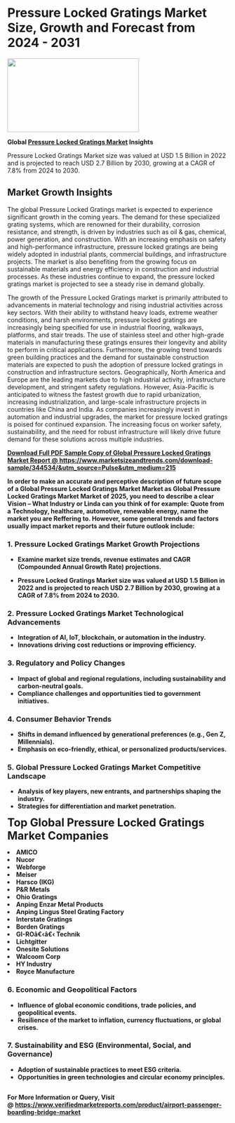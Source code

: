 <H1>Pressure Locked Gratings Market Size, Growth and Forecast from 2024 - 2031</H1><img class="aligncenter size-medium wp-image-584254" src="https://thirdeyenews.in/wp-content/uploads/2024/09/Global-Market-Research-300x168.jpeg" alt="" width="300" height="168" /><p><strong>Global&nbsp;<a href="https://www.marketsizeandtrends.com/download-sample/344534/&amp;utm_source=Pulse&amp;utm_medium=215">Pressure Locked Gratings Market</a> Insights</strong></p><p>Pressure Locked Gratings Market size was valued at USD 1.5 Billion in 2022 and is projected to reach USD 2.7 Billion by 2030, growing at a CAGR of 7.8% from 2024 to 2030.</p><p><h2>Market Growth Insights</h2> <p>The global Pressure Locked Gratings market is expected to experience significant growth in the coming years. The demand for these specialized grating systems, which are renowned for their durability, corrosion resistance, and strength, is driven by industries such as oil & gas, chemical, power generation, and construction. With an increasing emphasis on safety and high-performance infrastructure, pressure locked gratings are being widely adopted in industrial plants, commercial buildings, and infrastructure projects. The market is also benefiting from the growing focus on sustainable materials and energy efficiency in construction and industrial processes. As these industries continue to expand, the pressure locked gratings market is projected to see a steady rise in demand globally.</p> <p><strong><a href="#"></a></strong></p> <p>The growth of the Pressure Locked Gratings market is primarily attributed to advancements in material technology and rising industrial activities across key sectors. With their ability to withstand heavy loads, extreme weather conditions, and harsh environments, pressure locked gratings are increasingly being specified for use in industrial flooring, walkways, platforms, and stair treads. The use of stainless steel and other high-grade materials in manufacturing these gratings ensures their longevity and ability to perform in critical applications. Furthermore, the growing trend towards green building practices and the demand for sustainable construction materials are expected to push the adoption of pressure locked gratings in construction and infrastructure sectors. Geographically, North America and Europe are the leading markets due to high industrial activity, infrastructure development, and stringent safety regulations. However, Asia-Pacific is anticipated to witness the fastest growth due to rapid urbanization, increasing industrialization, and large-scale infrastructure projects in countries like China and India. As companies increasingly invest in automation and industrial upgrades, the market for pressure locked gratings is poised for continued expansion. The increasing focus on worker safety, sustainability, and the need for robust infrastructure will likely drive future demand for these solutions across multiple industries.</p> <p><strong><a href="#"></p><p><span class=""><strong>Download Full PDF Sample Copy of Global Pressure Locked Gratings Market Report</strong> @ <a href="https://www.marketsizeandtrends.com/download-sample/344534/&amp;utm_source=Pulse&amp;utm_medium=215" target="_blank">https://www.marketsizeandtrends.com/download-sample/344534/&amp;utm_source=Pulse&amp;utm_medium=215</a></span></p><p>In order to make an accurate and perceptive description of future scope of a Global&nbsp;Pressure Locked Gratings Market Market as Global&nbsp;Pressure Locked Gratings Market Market of 2025, you need to describe a clear Vision &ndash; What Industry or Linda can you think of for example: Quote from a Technology, healthcare, automotive, renewable energy, name the market you are Reffering to. However, some general trends and factors usually impact market reports and their future outlook include:</p><h3>1.&nbsp;<strong>Pressure Locked Gratings Market Growth Projections</strong></h3><ul><li>Examine market size trends, revenue estimates and CAGR (Compounded Annual Growth Rate) projections.</li><li><p>Pressure Locked Gratings Market size was valued at USD 1.5 Billion in 2022 and is projected to reach USD 2.7 Billion by 2030, growing at a CAGR of 7.8% from 2024 to 2030.</p></li></ul><h3>2.&nbsp;<strong>Pressure Locked Gratings Market Technological Advancements</strong></h3><ul><li>Integration of AI, IoT, blockchain, or automation in the industry.</li><li>Innovations driving cost reductions or improving efficiency.</li></ul><h3>3.&nbsp;<strong>Regulatory and Policy Changes</strong></h3><ul><li>Impact of global and regional regulations, including sustainability and carbon-neutral goals.</li><li>Compliance challenges and opportunities tied to government initiatives.</li></ul><h3>4.&nbsp;<strong>Consumer Behavior Trends</strong></h3><ul><li>Shifts in demand influenced by generational preferences (e.g., Gen Z, Millennials).</li><li>Emphasis on eco-friendly, ethical, or personalized products/services.</li></ul><h3>5.&nbsp;<strong>Global Pressure Locked Gratings Market Competitive Landscape</strong></h3><ul><li>Analysis of key players, new entrants, and partnerships shaping the industry.</li><li>Strategies for differentiation and market penetration.</li></ul><p data-pm-slice="1 1 []"><span style="color: inherit; font-family: inherit; font-size: 25px;">Top Global Pressure Locked Gratings Market Companies</span></p><div class="" data-test-id=""><p><li>AMICO</li><li> Nucor</li><li> Webforge</li><li> Meiser</li><li> Harsco (IKG)</li><li> P&R Metals</li><li> Ohio Gratings</li><li> Anping Enzar Metal Products</li><li> Anping Lingus Steel Grating Factory</li><li> Interstate Gratings</li><li> Borden Gratings</li><li> GI-ROâ€‹â€‹ Technik</li><li> Lichtgitter</li><li> Onesite Solutions</li><li> Walcoom Corp</li><li> HY Industry</li><li> Royce Manufacture</li></p></div><h3>6.&nbsp;<strong>Economic and Geopolitical Factors</strong></h3><ul><li>Influence of global economic conditions, trade policies, and geopolitical events.</li><li>Resilience of the market to inflation, currency fluctuations, or global crises.</li></ul><h3>7.&nbsp;<strong>Sustainability and ESG (Environmental, Social, and Governance)</strong></h3><ul><li>Adoption of sustainable practices to meet ESG criteria.</li><li>Opportunities in green technologies and circular economy principles.</li></ul><h2><strong style="font-size: 14px;">For More Information or Query, Visit @&nbsp;</strong><a style="background-color: #ffffff; font-size: 14px;" href="https://www.marketsizeandtrends.com/report/pressure-locked-gratings-market/" target="_blank">https://www.verifiedmarketreports.com/product/airport-passenger-boarding-bridge-market</a></h2>
